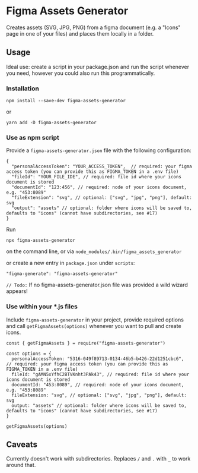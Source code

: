 # Figma Assets Generator

Creates assets (SVG, JPG, PNG) from a figma document (e.g. a "Icons" page in one of your files) and places them locally in a folder.

## Usage

Ideal use: create a script in your package.json and run the script whenever you need, however you could also run this programmatically.

### Installation

```
npm install --save-dev figma-assets-generator
```

or

```
yarn add -D figma-assets-generator
```

### Use as npm script

Provide a `figma-assets-generator.json` file with the following configuration:

```
{
  "personalAccessToken": "YOUR_ACCESS_TOKEN",  // required: your figma access token (you can provide this as FIGMA_TOKEN in a .env file)
  "fileId": "YOUR_FILE_IDE", // required: file id where your icons document is stored
  "documentId": "123:456", // required: node of your icons document, e.g. "453:8089"
  "fileExtension": "svg", // optional: ["svg", "jpg", "png"], default: svg
  "output": "assets" // optional: folder where icons will be saved to, defaults to "icons" (cannot have subdirectories, see #17)
}
```

Run

```
npx figma-assets-generator
```

on the command line, or via `node_modules/.bin/figma_assets_generator`

or create a new entry in `package.json` under `scripts`:

```
"figma-generate": "figma-assets-generator"
```

`// Todo:` If no figma-assets-generator.json file was provided a wild wizard appears!

### Use within your \*.js files

Include `figma-assets-generator` in your project, provide required options and call `getFigmaAssets(options)` whenever you want to pull and create icons.

```
const { getFigmaAssets } = require("figma-assets-generator")

const options = {
  personalAccessToken: "5316-049f89713-0134-46b5-b426-22d1251cbc6",  // required: your figma access token (you can provide this as FIGMA_TOKEN in a .env file)
  fileId: "gAMN5xYfhC2BTVKnht3PAk43", // required: file id where your icons document is stored
  documentId: "453:8089", // required: node of your icons document, e.g. "453:8089"
  fileExtension: "svg", // optional: ["svg", "jpg", "png"], default: svg
  output: "assets" // optional: folder where icons will be saved to, defaults to "icons" (cannot have subdirectories, see #17)
}

getFigmaAssets(options)
```

## Caveats

Currently doesn't work with subdirectories. Replaces `/` and `.` with `_` to work around that.
